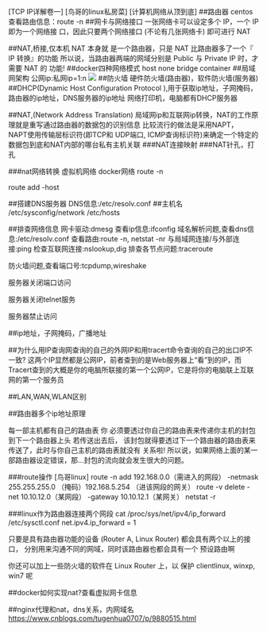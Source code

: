 [TCP IP详解卷一]
[鸟哥的linux私房菜]
[计算机网络从顶到底]
##路由器
centos
查看路由信息：route -n
##网卡与网络接口
一张网络卡可以设定多个 IP，一个 IP 即为一个网络接 口，因此只要两个网络接口 (不论有几张网络卡) 即可进行 NAT

##NAT,桥接,仅本机
NAT 本身就 是一个路由器，只是 NAT 比路由器多了一个『 IP 转换』的功能
所以说，当路由器两端的网域分别是 Public 与 Private IP 时，才需要 NAT 的 功能!
[](https://www.linuxidc.com/Linux/2020-04/163007.htm)
##docker四种网络模式
host
none
bridge
container
[](https://www.linuxidc.com/Linux/2020-04/163007.htm)
##局域网架构
公网ip:私网ip=1:n
![](/Users/chris/workspace/xsource/linux/src/main/java/network/images/局域网架构.jpg)
##防火墙
硬件防火墙(路由器)，软件防火墙(服务器)
##DHCP(Dynamic Host Configuration Protocol ),用于获取ip地址，子网掩码，路由器的ip地址，DNS服务器的ip地址
网络打印机，电脑都有DHCP服务器
[](https://www.huaweicloud.com/articles/702f5ba0cf8bf60d8722f9ceb7f2a5ac.html)

##NAT,(Network Address Translation)
局域网ip和互联网ip转换，NAT的工作原理就是重写通过路由器的数据包的识别信息
比较流行的做法是采用NAPT， NAPT使用传输层标识符(即TCP和 UDP端口, ICMP查询标识符)来确定一个特定的数据包到底和NAT内部的哪台私有主机关联
###NAT连接映射
###NAT针孔，打孔

###nat网络转换
虚拟机网络
docker网络
route -n

route add -host 



##搭建DNS服务器
DNS信息:/etc/resolv.conf
##主机名
/etc/sysconfig/network
/etc/hosts

##排查网络信息
网卡驱动:dmesg
查看ip信息:ifconfig
域名解析问题,查看dns信息:/etc/resolv.conf
查看路由:route -n, netstat -nr
与局域网连接/与外部连接:ping
检查互联网连接:nslookup,dig
排查各节点问题:traceroute



防火墙问题,查看端口号:tcpdump,wireshake


服务器关闭端口访问

服务器关闭telnet服务

服务器禁止访问



##ip地址，子网掩码，广播地址

##为什么用IP查询网查询的自己的外网IP和用tracert命令查询的自己的出口IP不一致?
这两个IP显然都是公网IP，前者查到的是Web服务器上“看”到的IP，而Tracert查到的大概是你的电脑所联接的第一个公网IP，它是将你的电脑联上互联网的第一个服务员
[](https://zhidao.baidu.com/question/444290522.html)
[](https://bbs.51cto.com/thread-1501779-1.html)

##LAN,WAN,WLAN区别
[](https://jingyan.baidu.com/article/3c343ff7e862850d3679637b.html)

##路由器多个ip地址原理

每一部主机都有自己的路由表
你 必须要透过你自己的路由表来传递你主机的封包到下一个路由器上头
若传送出去后， 该封包就得要透过下一个路由器的路由表来传送了，此时与你自己主机的路由表就没有 关系啦!
 所以说，如果网络上面的某一部路由器设定错误，那...封包的流向就会发生很大的问题。

###route操作
[鸟哥linux]
[](https://blog.csdn.net/lanmenghcc/article/details/41344429)
[](https://www.jianshu.com/p/da975a32a915)
route -n add  192.168.0.0（需进入的网段） -netmask 255.255.255.0 （掩码）192.168.5.254 （进该网段的网关）
route -v delete -net 10.10.12.0（某网段） -gateway 10.10.12.1（某网关）
netstat -r

###linux作为路由器连接两个网段
cat /proc/sys/net/ipv4/ip_forward
/etc/sysctl.conf  net.ipv4.ip_forward = 1

只要是具有路由器功能的设备 (Router A, Linux Router) 都会具有两个以上的接口， 
分别用来沟通不同的网域，同时该路由器也都会具有一个 预设路由啊

你还可以加上一些防火墙的软件在 Linux Router 上，以 保护 clientlinux, winxp, win7 呢

##docker如何实现nat?查看虚拟网卡信息

##nginx代理和nat，dns关系，内网域名
https://www.cnblogs.com/tugenhua0707/p/9880515.html
